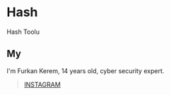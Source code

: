 # Hash
Hash Toolu


## My
I'm Furkan Kerem, 14 years old, cyber security expert.


> [INSTAGRAM](https://Instagram.com/security.fk/)

